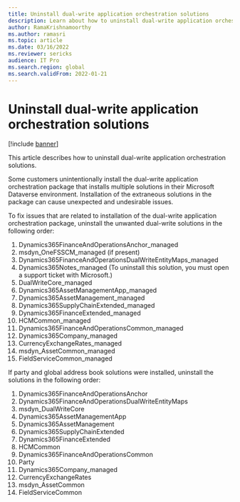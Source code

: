 ```yaml
---
title: Uninstall dual-write application orchestration solutions
description: Learn about how to uninstall dual-write application orchestration solutions, including a step-by-step uninstallation process.
author: RamaKrishnamoorthy
ms.author: ramasri
ms.topic: article
ms.date: 03/16/2022
ms.reviewer: sericks
audience: IT Pro
ms.search.region: global
ms.search.validFrom: 2022-01-21
---
```


# Uninstall dual-write application orchestration solutions

[!include [banner](../../includes/banner.md)]

This article describes how to uninstall dual-write application orchestration solutions.

Some customers unintentionally install the dual-write application orchestration package that installs multiple solutions in their Microsoft Dataverse environment. Installation of the extraneous solutions in the package can cause unexpected and undesirable issues.

To fix issues that are related to installation of the dual-write application orchestration package, uninstall the unwanted dual-write solutions in the following order:

1. Dynamics365FinanceAndOperationsAnchor_managed
1. msdyn_OneFSSCM_managed (if present)
1. Dynamics365FinanceAndOperationsDualWriteEntityMaps_managed
1. Dynamics365Notes_managed (To uninstall this solution, you must open a support ticket with Microsoft.)
1. DualWriteCore_managed
1. Dynamics365AssetManagementApp_managed
1. Dynamics365AssetManagement_managed
1. Dynamics365SupplyChainExtended_managed
1. Dynamics365FinanceExtended_managed
1. HCMCommon_managed
1. Dynamics365FinanceAndOperationsCommon_managed
1. Dynamics365Company_managed
1. CurrencyExchangeRates_managed
1. msdyn_AssetCommon_managed
1. FieldServiceCommon_managed

If party and global address book solutions were installed, uninstall the solutions in the following order:

1. Dynamics365FinanceAndOperationsAnchor
1. Dynamics365FinanceAndOperationsDualWriteEntityMaps
1. msdyn_DualWriteCore
1. Dynamics365AssetManagementApp
1. Dynamics365AssetManagement
1. Dynamics365SupplyChainExtended
1. Dynamics365FinanceExtended
1. HCMCommon
1. Dynamics365FinanceAndOperationsCommon
1. Party
1. Dynamics365Company_managed
1. CurrencyExchangeRates
1. msdyn_AssetCommon
1. FieldServiceCommon
